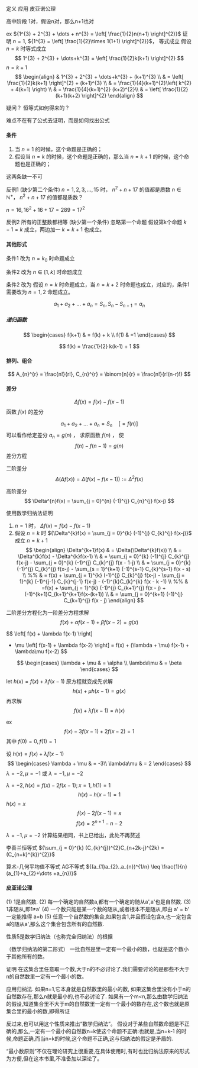 定义
应用
皮亚诺公理


高中阶段
1对，假设n对，那么n+1也对

ex ${1^{3} + 2^{3} + \dots + n^{3} = \left[ \frac{1}{2}n(n+1) \right]^{2}}$
证明 
${n = 1}$, ${1^{3} = \left[ \frac{1}{2}\times 1(1+1) \right]^{2}}$， 等式成立
假设 ${n = k}$ 时等式成立
$$
1^{3} + 2^{3} + \dots+k^{3} = \left[ \frac{1}{2}k(k+1) \right]^{2}
$$
${n = k+1}$
$$
\begin{align}
  & 1^{3} + 2^{3} + \dots+k^{3} + (k+1)^{3} \\
 & = \left[ \frac{1}{2}k(k+1) \right]^{2} + (k+1)^{3} \\
 & = \frac{1}{4}(k+1)^{2}\left( k^{2} + 4(k+1) \right) \\
 & = \frac{1}{4}(k+1)^{2} (k+2)^{2}\\
  & = \left[ \frac{1}{2}(k+1)(k+2) \right]^{2}
\end{align}
$$

疑问？ 恒等式如何得来的？

难点不在有了公式去证明，而是如何找出公式

#### 条件
1. 当 ${n = 1}$ 的时候，这个命题是正确的；
2. 假设当 ${n = k}$ 的时候，这个命题是正确的，那么当 ${n = k+1}$ 的时候，这个命题也是正确的；

这两条缺一不可

反例1 (缺少第二个条件)
${ n  = 1,2,3,\dots,15}$ 时， ${n^{2} + n + 17 }$ 的值都是质数
${ n \in \mathbb{N}^{+}}$， ${n^{2} + n + 17 }$ 的值都是质数？

${n = 16, 16^{2} + 16 + 17 = 289 = 17^{2}}$

反例2 所有的正整数都相等 (缺少第一个条件)
忽略第一个命题
假设第k个命题 ${k-1 = k}$ 成立，两边加一
${k = k+1}$ 也成立。

#### 其他形式
条件1 改为 ${n = k_{0}}$ 时命题成立

条件2 改为 ${ n \in [1,k]}$ 时命题成立

条件2 改为 假设 ${n = k}$ 时命题成立，当 ${n = k + 2}$ 时命题也成立，对应的，条件1需要改为 ${n = 1,2}$ 命题成立。


$$
a_{1} + a_{2} + \dots + a_{n} = S_{n}, S_{n} - S_{n-1} = a_{n}
$$

##### 递归函数
$$
\begin{cases}
f(k+1) & = f(k) + k \\
f(1) &  =1
\end{cases}
$$

$$
f(k) = \frac{1}{2} k(k-1) + 1
$$

#### 排列、组合

$$
A_{n}^{r} = \frac{n!}{r!}, C_{n}^{r} = \binom{n}{r} = \frac{n!}{r!(n-r)!}
$$

#### 差分

$$
\Delta f(x) = f(x) - f(x-1)
$$
函数 ${f(x)}$ 的差分

$$
a_{1} + a_{2} + \dots + a_{n} = S_{n} \quad [= f(n)]
$$
可以看作给定差分 ${a_{n} = g(n)}$ ， 求原函数 ${f(n)}$ ， 使
$$
f(n) - f(n-1) = g(n)
$$
差分方程

二阶差分
$$
\Delta(\Delta f(x)) = \Delta(f(x) - f(x-1)) :=  \Delta^{2}f(x)
$$

高阶差分
$$
\Delta^{n}f(x) = \sum_{j = 0}^{n} (-1)^{j} C_{n}^{j} f(x-j)
$$

使用数学归纳法证明
1. ${n = 1}$ 时， ${\Delta f(x) = f(x) - f(x-1)}$
2. 假设 ${n = k}$ 时 ${\Delta^{k}f(x) = \sum_{j = 0}^{k} (-1)^{j} C_{k}^{j} f(x-j)}$ 成立
${n = k+1}$ 
$$
\begin{align}
\Delta^{k+1}f(x) 
  & = \Delta(\Delta^{k}f(x)) \\
  & = \Delta^{k}f(x) - \Delta^{k}f(x-1) \\
  & = \sum_{j = 0}^{k} (-1)^{j} C_{k}^{j} f(x-j) - \sum_{j = 0}^{k} (-1)^{j} C_{k}^{j} f(x - 1-j) \\
  & = \sum_{j = 0}^{k} (-1)^{j} C_{k}^{j} f(x-j) - \sum_{s = 1}^{k+1} (-1)^{s-1} C_{k}^{s-1} f(x - s) \\
  %% & = f(x) +  \sum_{j = 1}^{k} (-1)^{j} C_{k}^{j} f(x-j) - \sum_{j = 1}^{k} (-1)^{j-1} C_{k}^{j-1} f(x-j) - (-1)^{k}C_{k}^{k} f(x - k -1) \\ %%
  & =f(x) + \sum_{j = 1}^{k} (-1)^{j} C_{k+1}^{j} f(x - j) + (-1)^{k+1}C_{k+1}^{k+1}f(x-(k+1))  \\
  & = \sum_{j = 0}^{k+1} (-1)^{j} C_{k+1}^{j} f(x - j) 
\end{align}
$$


二阶差分方程化为一阶差分方程求解
$$
f(x) + \alpha f(x-1) + \beta f(x-2) = g(x)
$$

$$
\left[ f(x) + \lambda f(x-1) \right]  
+ \mu 
\left[ f(x-1) + \lambda f(x-2) \right]  = 
f(x) + (\lambda + \mu) f(x-1) + \lambda\mu f(x-2)
$$

$$
\begin{cases}
\lambda + \mu  & = \alpha \\
\lambda\mu & = \beta
\end{cases}
$$

let ${h(x) = f(x) + \lambda f(x-1)}$
原方程就变成先求解
$$
h(x) + \mu h(x-1) = g(x)
$$
再求解
$$
f(x) + \lambda f(x-1) = h(x)
$$

ex
$$
f(x) -3 f(x-1) + 2 f(x-2) = 1
$$
其中 ${f(0) = 0, f(1) = 1}$

设 ${h(x) = f(x) + \lambda f(x-1)}$
$$
\begin{cases}
\lambda + \mu  & = -3\\
\lambda\mu & = 2
\end{cases}
$$
${\lambda = -2, \mu = -1}$ 或
${\lambda = -1, \mu = -2}$ 

${\lambda = -2, h(x) = f(x) - 2f(x-1); x= 1, h(1) = 1}$
$$
h(x) - h(x-1) = 1
$$
${h(x) = x}$
$$
f(x) - 2f(x-1) = x
$$
$$
f(x) = 2^{n+1} - n - 2
$$

${\lambda = -1, \mu = -2}$ 计算结果相同，书上已给出，此处不再赘述


李善兰恒等式 ${\sum_{j = 0}^{k} (C_{k}^{j})^{2}C_{n+2k-j}^{2k} = (C_{n+k}^{k})^{2}}$

算术-几何平均值不等式 AG不等式 ${(a_{1}a_{2}..a_{n})^{1/n} \leq \frac{1}{n}(a_{1}+a_{2}+\dots +a_{n})}$

#### 皮亚诺公理

(1) 1是自然数.
(2) 每一个确定的自然数a,都有一个确定的随从a',a'也是自然数.
(3) 1非随从,即1≠a'
(4) 一个数只能是某一个数的随从,或者根本不是随从,即由 a' = b' 一定能推得
a=b
(5) 任意一个自然数的集合,如果包含1,并且假设包含a,也一定包含a的随从a',那么这个集合包含所有的自然数.

性质5是数学归纳法（也称完全归纳法）的根据

（数学归纳法的第二形式）
一批自然是里一定有一个最小的数，也就是这个数小于其他所有的数。

证明
在这集合里任意取一个数,大于n的不必讨论了.我们需要讨论的是那些不大于n的自然数里一定有一个最小的数。

应用归纳法.
如果n=1,它本身就是自然数里的最小的数,
如果这集合里没有小于n的自然数存在,那么n就是最小的,也不必讨论了.
如果有一个m<n,那么由数学归纳法的假设,知道集合里不大于m的自然数里一定有一个最小的数存在,这个数也就是原集合里的最小的数,即得所证


反过来,也可以用这个性质来推出“数学归纳法”。
假设对于某些自然数命题是不正确的,那么,一定有一个最小的自然数n=k使这个命题不正确:也就是,当n=k-1 的时候,命题正确,而当n=k的时候,这个命题不正确,这与归纳法的假定是矛盾的.

“最小数原则”不仅在理论研究上很重要,在具体使用时,有时也比归纳法原来的形式为方便,但在这本书里,不准备加以深论了。